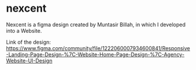 # nexcent
Nexcent is a figma design created by Muntasir Billah, in which I developed into a Website.

Link of the design: https://www.figma.com/community/file/1222060007934600841/Responsive-Landing-Page-Design-%7C-Website-Home-Page-Design-%7C-Agency-Website-UI-Design
